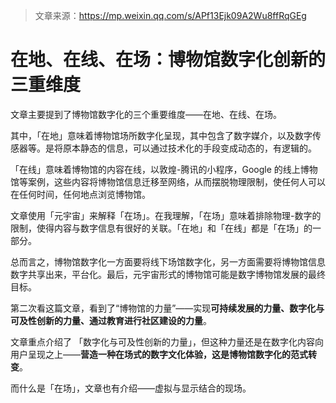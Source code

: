 > 文章来源：https://mp.weixin.qq.com/s/APf13Ejk09A2Wu8ffRqGEg

# 在地、在线、在场：博物馆数字化创新的三重维度

文章主要提到了博物馆数字化的三个重要维度——在地、在线、在场。

其中，「在地」意味着博物馆场所数字化呈现，其中包含了数字媒介，以及数字传感器等。是将原本静态的信息，可以通过技术化的手段变成动态的，有逻辑的。

「在线」意味着博物馆的内容在线，以敦煌-腾讯的小程序，Google 的线上博物馆等案例，这些内容将博物馆信息迁移至网络，从而摆脱物理限制，使任何人可以在任何时间，任何地点浏览博物馆。

文章使用「元宇宙」来解释「在场」。在我理解，「在场」意味着排除物理-数字的限制，使得内容与数字信息有很好的关联。「在地」和「在线」都是「在场」的一部分。



总而言之，博物馆数字化一方面要将线下场馆数字化，另一方面需要将博物馆信息数字共享出来，平台化。最后，元宇宙形式的博物馆可能是数字博物馆发展的最终目标。



第二次看这篇文章，看到了“博物馆的力量”——实现**可持续发展的力量、数字化与可及性创新的力量、通过教育进行社区建设的力量**。

文章重点介绍了 「数字化与可及性创新的力量」，但这种力量还是在数字化内容向用户呈现之上——**营造一种在场式的数字文化体验，这是博物馆数字化的范式转变**。

而什么是「在场」，文章也有介绍——虚拟与显示结合的现场。